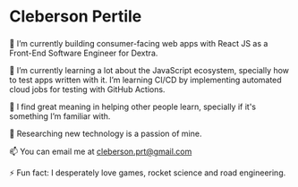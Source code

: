 # Cleberson Pertile

###

<!--
**cpertile/cpertile** is a ✨ _special_ ✨ repository because its `README.md` (this file) appears on your GitHub profile.
-->

🔭 I’m currently building consumer-facing web apps with React JS as a Front-End Software Engineer for Dextra.

🌱 I’m currently learning a lot about the JavaScript ecosystem, specially how to test apps written with it. I’m learning CI/CD by implementing automated cloud jobs for testing with GitHub Actions.

👥 I find great meaning in helping other people learn, specially if it's something I’m familiar with.

💬 Researching new technology is a passion of mine.

📫 You can email me at cleberson.prt@gmail.com

⚡ Fun fact: I desperately love games, rocket science and road engineering.
